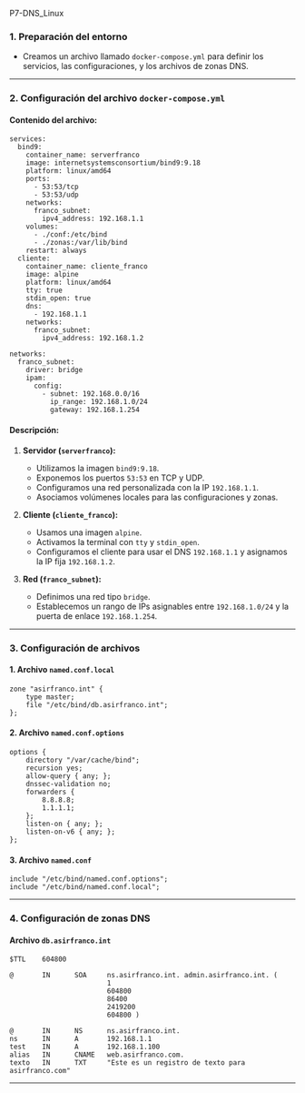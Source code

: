 P7-DNS_Linux

### 1. Preparación del entorno  
- Creamos un archivo llamado `docker-compose.yml` para definir los servicios, las configuraciones, y los archivos de zonas DNS.  


---

### 2. Configuración del archivo `docker-compose.yml`  

#### Contenido del archivo:  
```
services:
  bind9:
    container_name: serverfranco
    image: internetsystemsconsortium/bind9:9.18
    platform: linux/amd64
    ports:
      - 53:53/tcp
      - 53:53/udp
    networks:
      franco_subnet:
        ipv4_address: 192.168.1.1
    volumes:
      - ./conf:/etc/bind
      - ./zonas:/var/lib/bind
    restart: always
  cliente:
    container_name: cliente_franco
    image: alpine
    platform: linux/amd64
    tty: true
    stdin_open: true
    dns:
      - 192.168.1.1
    networks:
      franco_subnet:
        ipv4_address: 192.168.1.2

networks:
  franco_subnet:
    driver: bridge
    ipam:
      config:
        - subnet: 192.168.0.0/16
          ip_range: 192.168.1.0/24
          gateway: 192.168.1.254
```  

#### Descripción:  
1. **Servidor (`serverfranco`):**
   - Utilizamos la imagen `bind9:9.18`.
   - Exponemos los puertos `53:53` en TCP y UDP.
   - Configuramos una red personalizada con la IP `192.168.1.1`.
   - Asociamos volúmenes locales para las configuraciones y zonas.  

2. **Cliente (`cliente_franco`):**
   - Usamos una imagen `alpine`.
   - Activamos la terminal con `tty` y `stdin_open`.
   - Configuramos el cliente para usar el DNS `192.168.1.1` y asignamos la IP fija `192.168.1.2`.  

3. **Red (`franco_subnet`):**
   - Definimos una red tipo `bridge`.
   - Establecemos un rango de IPs asignables entre `192.168.1.0/24` y la puerta de enlace `192.168.1.254`.  

---

### 3. Configuración de archivos  

#### **1. Archivo `named.conf.local`**  
```
zone "asirfranco.int" {
    type master;
    file "/etc/bind/db.asirfranco.int";
};
```  

#### **2. Archivo `named.conf.options`**  
```
options {
    directory "/var/cache/bind";
    recursion yes;
    allow-query { any; };
    dnssec-validation no;
    forwarders {
        8.8.8.8;
        1.1.1.1;
    };
    listen-on { any; };
    listen-on-v6 { any; };
};
```  

#### **3. Archivo `named.conf`**  
```
include "/etc/bind/named.conf.options";
include "/etc/bind/named.conf.local";
```  

---


### 4. Configuración de zonas DNS  

#### **Archivo `db.asirfranco.int`**  
```
$TTL    604800

@       IN      SOA     ns.asirfranco.int. admin.asirfranco.int. (
                        1
                        604800
                        86400
                        2419200
                        604800 )

@       IN      NS      ns.asirfranco.int.
ns      IN      A       192.168.1.1
test    IN      A       192.168.1.100
alias   IN      CNAME   web.asirfranco.com.
texto   IN      TXT     "Este es un registro de texto para asirfranco.com"
```  

---

